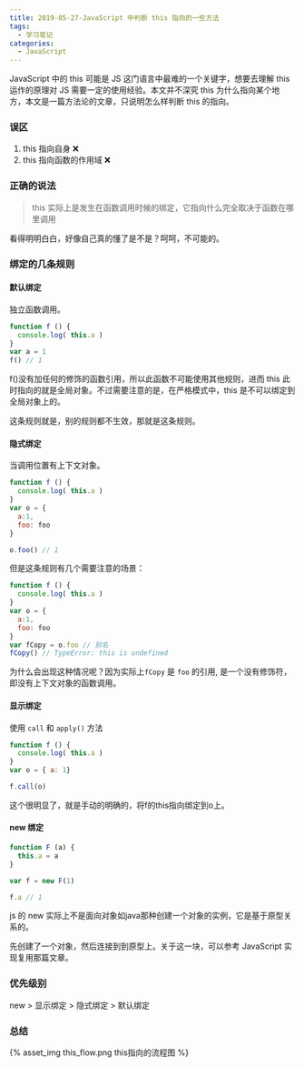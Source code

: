 ```yaml
---
title: 2019-05-27-JavaScript 中判断 this 指向的一些方法
tags:
  - 学习笔记
categories:
  - JavaScript
---
```


JavaScript 中的 this 可能是 JS 这门语言中最难的一个关键字，想要去理解 this 运作的原理对 JS 需要一定的使用经验。本文并不深究 this 为什么指向某个地方，本文是一篇方法论的文章，只说明怎么样判断 this 的指向。

### 误区
1. this 指向自身 ❌
2. this 指向函数的作用域 ❌

### 正确的说法
> this 实际上是发生在函数调用时候的绑定，它指向什么完全取决于函数在哪里调用

看得明明白白，好像自己真的懂了是不是？呵呵，不可能的。

### 绑定的几条规则

#### 默认绑定
独立函数调用。

```js
function f () {
  console.log( this.a )
}
var a = 1
f() // 1

```
f()没有加任何的修饰的函数引用，所以此函数不可能使用其他规则，进而 this 此时指向的就是全局对象。不过需要注意的是，在严格模式中，this 是不可以绑定到全局对象上的。

这条规则就是，别的规则都不生效，那就是这条规则。

#### 隐式绑定
当调用位置有上下文对象。

```js
function f () {
  console.log( this.a )
}
var o = {
  a:1,
  foo: foo
}

o.foo() // 1
```

但是这条规则有几个需要注意的场景：

```js
function f () {
  console.log( this.a )
}
var o = {
  a:1,
  foo: foo
}
var fCopy = o.foo // 别名
fCopy() // TypeError: this is undefined
```
为什么会出现这种情况呢？因为实际上`fCopy` 是 `foo` 的引用, 是一个没有修饰符，即没有上下文对象的函数调用。

#### 显示绑定
使用 `call` 和 `apply()` 方法
```js
function f () {
  console.log( this.a )
}
var o = { a: 1}

f.call(o)
```
这个很明显了，就是手动的明确的，将f的this指向绑定到o上。

#### new 绑定
```js
function F (a) {
  this.a = a
}

var f = new F(1)

f.a // 1
```
js 的 new 实际上不是面向对象如java那种创建一个对象的实例，它是基于原型关系的。

先创建了一个对象，然后连接到到原型上。关于这一块，可以参考 JavaScript 实现复用那篇文章。

### 优先级别
new > 显示绑定 > 隐式绑定 > 默认绑定

### 总结
{% asset_img this_flow.png this指向的流程图 %}